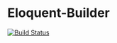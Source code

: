 # Eloquent-Builder

[![Build Status](https://travis-ci.org/mohammad-fouladgar/eloquent-builder.svg?branch=develop)](https://travis-ci.org/mohammad-fouladgar/eloquent-builder)
